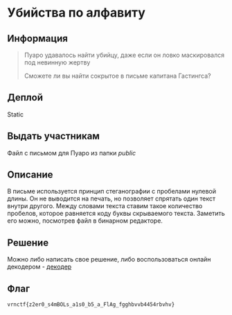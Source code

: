 # Убийства по алфавиту

## Информация 

> Пуаро удавалось найти убийцу, даже если он ловко маскировался под невинную жертву
> 
> Сможете ли вы найти сокрытое в письме капитана Гастингса? 


## Деплой

Static 

## Выдать участникам

Файл с письмом для Пуаро из папки *public*

## Описание

В письме используется принцип стеганографии с пробелами нулевой длины. Он не выводится на печать,
но позволяет спрятать один текст внутри другого. Между словами текста ставим такое количество пробелов, 
которое равняется коду буквы скрываемого текста. Заметить его можно, посмотрев файл в бинарном редакторе.

## Решение 

Можно либо написать свое решение, либо воспользоваться онлайн декодером  - [декодер](https://330k.github.io/misc_tools/unicode_steganography.html)

## Флаг

`vrnctf{z2er0_s4mBOLs_a1s0_b5_a_FlAg_fgghbvvb4454rbvhv}`



